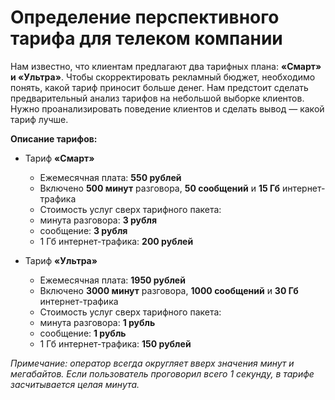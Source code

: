 # Определение перспективного тарифа для телеком компании

Нам известно, что клиентам предлагают два тарифных плана: **«Смарт» и «Ультра»**. Чтобы скорректировать рекламный бюджет, необходимо понять, какой тариф приносит больше денег.
Нам предстоит сделать предварительный анализ тарифов на небольшой выборке клиентов. Нужно проанализировать поведение клиентов и сделать вывод — какой тариф лучше.

**Описание тарифов:**
* Тариф **«Смарт»**
    * Ежемесячная плата: **550 рублей**
    * Включено **500 минут** разговора, **50 сообщений** и **15 Гб** интернет-трафика
    * Стоимость услуг сверх тарифного пакета:
    * минута разговора: **3 рубля**
    * сообщение: **3 рубля**
    * 1 Гб интернет-трафика: **200 рублей**
    

* Тариф **«Ультра»**
    * Ежемесячная плата: **1950 рублей**
    * Включено **3000 минут** разговора, **1000 сообщений** и **30 Гб** интернет-трафика
    * Стоимость услуг сверх тарифного пакета:
    * минута разговора: **1 рубль**
    * сообщение: **1 рубль**
    * 1 Гб интернет-трафика: **150 рублей**

*Примечание: оператор всегда округляет вверх значения минут и мегабайтов. Если пользователь проговорил всего 1 секунду, в тарифе засчитывается целая минута.*
